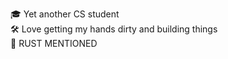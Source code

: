 🎓 Yet another CS student<br>
🛠️ Love getting my hands dirty and building things<br>
🦀 RUST MENTIONED<br>
